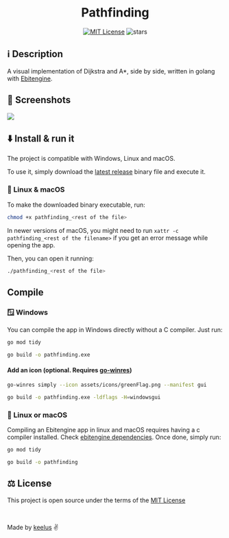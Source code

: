 <h1 align="center">Pathfinding</h1>

<p align="center">
  <a href="./LICENSE"><img src="https://img.shields.io/badge/⚖️ license-MIT-blue" alt="MIT License"></a>
  <img src="https://img.shields.io/github/stars/keelus/pathfinding?color=red&logo=github" alt="stars">
</p>

## ℹ️ Description
A visual implementation of Dijkstra and A*, side by side, written in golang with [Ebitengine](https://ebitengine.org/).

## 📸 Screenshots
<img src="https://github.com/keelus/pathfinding/assets/86611436/fd1212cc-13b7-4bfb-977b-4e442a745291"/>


## ⬇️ Install & run it
The project is compatible with Windows, Linux and macOS.

To use it, simply download the [latest release](https://github.com/keelus/pathfinding/releases/latest) binary file and execute it.

### 🐧 Linux & macOS
To make the downloaded binary executable, run:
```bash
chmod +x pathfinding_<rest of the file>
```
In newer versions of macOS, you might need to run `xattr -c pathfinding_<rest of the filename>` if you get an error message while opening the app.

Then, you can open it running:
```bash
./pathfinding_<rest of the file>
```

## Compile
### 🪟 Windows
You can compile the app in Windows directly without a C compiler. Just run:
```bash
go mod tidy
```
```bash
go build -o pathfinding.exe
```
#### Add an icon (optional. Requires [go-winres](github.com/tc-hib/go-winres))
```bash
go-winres simply --icon assets/icons/greenFlag.png --manifest gui
```
```bash
go build -o pathfinding.exe -ldflags -H=windowsgui
```
### 🐧 Linux or macOS
Compiling an Ebitengine app in linux and macOS requires having a c compiler installed. Check [ebitengine dependencies](https://ebitengine.org/en/documents/install.html#Installing_dependencies).
Once done, simply run:
```bash
go mod tidy
```
```bash
go build -o pathfinding
```

## ⚖️ License
This project is open source under the terms of the [MIT License](./LICENSE)

<br />

Made by <a href="https://github.com/keelus">keelus</a> ✌️
